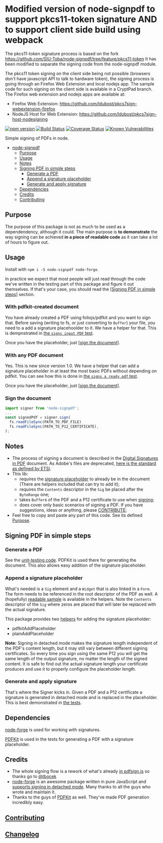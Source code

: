 # Modified version of node-signpdf to support pkcs11-token signature AND to support client side build using webpack

The pkcs11-token signature process is based on the fork https://github.com/SIU-Toba/node-signpdf/tree/feature/pkcs11-token
It has been modified to separate the signing code from the node-signpdf module.

The pkcs11 token signing on the client side being not possible (browsers don't have javascript API to talk to hardware token), the signing process is going through an Firefox Web Extension and local nodejs app. The sample code for such signing on the client side is available in a CryptPad branch. The Firefox web extension and nodejs apps are available at:

* Firefox Web Extension: https://github.com/ldubost/pkcs7sign-webextension-firefox
* NodeJS Host for Web Extension: https://github.com/ldubost/pkcs7sign-host-nodesigning

[![npm version](https://badge.fury.io/js/node-signpdf.svg)](https://badge.fury.io/js/node-signpdf)
[![Build Status](https://travis-ci.com/vbuch/node-signpdf.svg?branch=master)](https://travis-ci.com/vbuch/node-signpdf)
[![Coverage Status](https://coveralls.io/repos/github/vbuch/node-signpdf/badge.svg?branch=master)](https://coveralls.io/github/vbuch/node-signpdf?branch=master)
[![Known Vulnerabilities](https://snyk.io/test/npm/node-signpdf/badge.svg)](https://snyk.io/test/npm/node-signpdf)

Simple signing of PDFs in node.

* [node-signpdf](#node-signpdf)
  * [Purpose](#purpose)
  * [Usage](#usage)
  * [Notes](#notes)
  * [Signing PDF in simple steps](#signing-pdf-in-simple-steps)
    * [Generate a PDF](#generate-a-pdf)
    * [Append a signature placeholder](#append-a-signature-placeholder)
    * [Generate and apply signature](#generate-and-apply-signature)
  * [Dependencies](#dependencies)
  * [Credits](#credits)
  * [Contributing](#contributing)

## Purpose

The purpose of this package is not as much to be used as a dependendency, although it could. The main purpose is **to demonstrate** the way signing can be achieved **in a piece of readable code** as it can take a lot of hours to figure out.

## Usage

Install with  `npm i -S node-signpdf node-forge`.

In practice we expect that most people will just read through the code we've written in the testing part of this package and figure it out themselves. If that's your case, you should read the [[Signing PDF in simple steps]](#signing-pdf-in-simple-steps) section.

### With pdfkit-created document

You have already created a PDF using foliojs/pdfkit and you want to sign that. Before saving (writing to fs, or just converting to `Buffer`) your file, you need to a add a signature placehoolder to it. We have a helper for that. This is dempnstrated in [the `signs input PDF` test](./src/signpdf.test.js#L111).

Once you have the placeholder, just [[sign the document]](#sign-the-document).

### With any PDF document

Yes. This is new since version 1.0. We have a helper that can add a signature placeholder in at least the most basic PDFs without depending on pdfkit. You can see how this is done in [the `signs a ready pdf` test](./src/signpdf.test.js#L136).

Once you have the placeholder, just [[sign the document]](#sign-the-document).

### Sign the document

```javascript
import signer from 'node-signpdf';
...
const signedPdf = signer.sign(
  fs.readFileSync(PATH_TO_PDF_FILE)
  fs.readFileSync(PATH_TO_P12_CERTIFICATE),
);
```

## Notes

* The process of signing a document is described in the [Digital Signatures in PDF](https://www.adobe.com/devnet-docs/etk_deprecated/tools/DigSig/Acrobat_DigitalSignatures_in_PDF.pdf) document. As Adobe's files are deprecated, [here is the standard as defined by ETSI](https://ec.europa.eu/cefdigital/wiki/display/CEFDIGITAL/eSignature+standards#eSignaturestandards-PAdES%28PDFAdvancedElectronicSignature%29BaselineProfile).
* This lib:
  * requires the [signature placeholder](#append-a-signature-placeholder) to already be in the document (There are helpers included that can try to add it);
  * requires the `Contents` descriptor in the `Sig` be placed after the `ByteRange` one;
  * takes `Buffer`s of the PDF and a P12 certificate to use when [signing](#generate-and-apply-signature);
  * does cover only basic scenarios of signing a PDF. If you have suggestions, ideas or anything, please [CONTRIBUTE](#contributing);
* Feel free to copy and paste any part of this code. See its defined [Purpose](#purpose).

## Signing PDF in simple steps

### Generate a PDF

See the [unit-testing code](https://github.com/vbuch/node-signpdf/blob/master/src/signpdf.test.js). PDFKit is used there for generating the document. This also allows easy addition of the signature placeholder.

### Append a signature placeholder

What's needed is a `Sig` element and a `Widget` that is also linked in a `Form`. The form needs to be referenced in the root descriptor of the PDF as well. A (hopefully) [readable sample](https://github.com/vbuch/node-signpdf/blob/master/src/helpers/pdfkitAddPlaceholder.js) is available in the helpers. Note the `Contents` descriptor of the `Sig` where zeros are placed that will later be replaced with the actual signature.

This package provides two [helpers](https://github.com/vbuch/node-signpdf/blob/master/src/helpers/index.js) for adding the signature placeholder:

* pdfkitAddPlaceholder
* plainAddPlaceholder

**Note:** Signing in detached mode makes the signature length independent of the PDF's content length, but it may still vary between different signing certificates. So every time you sign using the same P12 you will get the same length of the output signature, no matter the length of the signed content. It is safe to find out the actual signature length your certificate produces and use it to properly configure the placeholder length.

### Generate and apply signature

That's where the Signer kicks in. Given a PDF and a P12 certificate a signature is generated in detached mode and is replaced in the placeholder. This is best demonstrated in [the tests](https://github.com/vbuch/node-signpdf/blob/master/src/signpdf.test.js#L100).

## Dependencies

[node-forge](https://github.com/digitalbazaar/forge) is used for working with signatures.

[PDFKit](https://github.com/foliojs/pdfkit) is used in the tests for generating a PDF with a signature placeholder.

## Credits

* The whole signing flow is a rework of what's already [in pdfsign.js](https://github.com/Communication-Systems-Group/pdfsign.js/blob/master/src/js/main.js#L594) so thanks go to [@tbocek](https://github.com/tbocek)
* [node-forge](https://github.com/digitalbazaar/forge) is an awesome package written in pure JavaScript and [supports signing in detached mode](https://github.com/digitalbazaar/forge/pull/605). Many thanks to all the guys who wrote and maintain it.
* Thanks to the guys of [PDFKit](https://github.com/foliojs/pdfkit) as well. They've made PDF generation incredibly easy.

## [Contributing](CONTRIBUTING.md)

## [Changelog](CHANGELOG.md)
